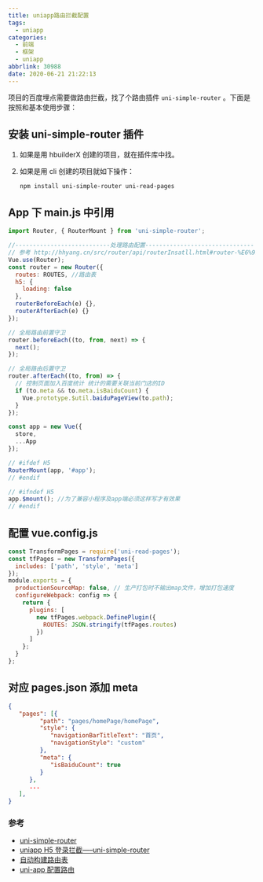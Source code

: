 ```yaml
---
title: uniapp路由拦截配置
tags:
  - uniapp
categories:
  - 前端
  - 框架
  - uniapp
abbrlink: 30988
date: 2020-06-21 21:22:13
---
```


项目的百度埋点需要做路由拦截，找了个路由插件 `uni-simple-router` 。下面是按照和基本使用步骤：

## 安装 uni-simple-router 插件

1. 如果是用 hbuilderX 创建的项目，就在插件库中找。

2. 如果是用 cli 创建的项目就如下操作：

   ```shell
   npm install uni-simple-router uni-read-pages
   ```

<!-- more -->

## App 下 main.js 中引用

```js
import Router, { RouterMount } from 'uni-simple-router';

//---------------------------处理路由配置-------------------------------
// 参考 http://hhyang.cn/src/router/api/routerInsatll.html#router-%E6%9E%84%E5%BB%BA%E9%80%89%E9%A1%B9
Vue.use(Router);
const router = new Router({
  routes: ROUTES, //路由表
  h5: {
    loading: false
  },
  routerBeforeEach(e) {},
  routerAfterEach(e) {}
});

// 全局路由前置守卫
router.beforeEach((to, from, next) => {
  next();
});

// 全局路由后置守卫
router.afterEach((to, from) => {
  // 控制页面加入百度统计 统计的需要关联当前门店的ID
  if (to.meta && to.meta.isBaiduCount) {
    Vue.prototype.$util.baiduPageView(to.path);
  }
});

const app = new Vue({
  store,
  ...App
});

// #ifdef H5
RouterMount(app, '#app');
// #endif

// #ifndef H5
app.$mount(); //为了兼容小程序及app端必须这样写才有效果
// #endif
```

## 配置 vue.config.js

```js
const TransformPages = require('uni-read-pages');
const tfPages = new TransformPages({
  includes: ['path', 'style', 'meta']
});
module.exports = {
  productionSourceMap: false, // 生产打包时不输出map文件，增加打包速度
  configureWebpack: config => {
    return {
      plugins: [
        new tfPages.webpack.DefinePlugin({
          ROUTES: JSON.stringify(tfPages.routes)
        })
      ]
    };
  }
};
```

## 对应 pages.json 添加 meta

```json
{
   "pages": [{
         "path": "pages/homePage/homePage",
         "style": {
            "navigationBarTitleText": "首页",
            "navigationStyle": "custom"
         },
         "meta": {
            "isBaiduCount": true
         }
      },
      ...
   ],
}
```

### 参考

- [uni-simple-router](http://www.hhyang.cn/)
- [uniapp H5 登录拦截—–uni-simple-router](https://blog.csdn.net/rookieWeb/article/details/106197046)
- [自动构建路由表](http://www.hhyang.cn/src/router/tutorial/rgRoutes.html#pages-json-中配置-routes)
- [uni-app 配置路由](https://www.jianshu.com/p/a37139ab5306)
